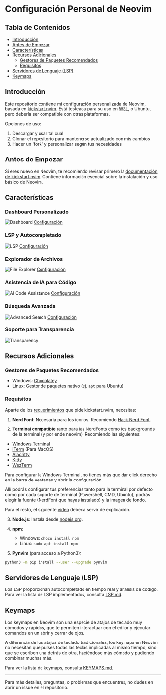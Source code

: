 # Configuración Personal de Neovim

## Tabla de Contenidos

- [Introducción](#introducción)
- [Antes de Empezar](#antes-de-empezar)
- [Características](#características)
- [Recursos Adicionales](#recursos-adicionales)
  - [Gestores de Paquetes Recomendados](#gestores-de-paquetes-recomendados)
  - [Requisitos](#requisitos)
- [Servidores de Lenguaje (LSP)](#servidores-de-lenguaje-lsp)
- [Keymaps](#keymaps)

## Introducción

Este repositorio contiene mi configuración personalizada de Neovim, basada en
[kickstart.nvim](https://github.com/nvim-lua/kickstart.nvim).
Está testeada para su uso en [WSL](https://www.arsys.es/blog/wsl-windows-subsystem-linux),
o Ubuntu, pero debería ser compatible con otras plataformas.

Opciones de uso:

1. Descargar y usar tal cual
2. Clonar el repositorio para mantenerse actualizado con mis cambios
3. Hacer un 'fork' y personalizar según tus necesidades

## Antes de Empezar

Si eres nuevo en Neovim, te recomiendo revisar primero la
[documentación de kickstart.nvim](https://github.com/nvim-lua/kickstart.nvim).
Contiene información esencial sobre la instalación y uso básico de Neovim.

## Características

### Dashboard Personalizado

![Dashboard](https://github.com/user-attachments/assets/63a8ca10-44f3-478d-b27b-f4e70ae95407)
[Configuración](https://github.com/krisMG21/config.nvim/blob/master/lua/plugins/dashboard.lua)

### LSP y Autocompletado

![LSP](https://github.com/user-attachments/assets/bfa1ada8-583f-40ce-86e5-971bc545d203)
[Configuración](https://github.com/krisMG21/config.nvim/blob/master/lua/plugins/lsp)

### Explorador de Archivos

![File Explorer](https://github.com/user-attachments/assets/f48f11c9-21b3-4b0a-a8a9-063776081712)
[Configuración](https://github.com/krisMG21/config.nvim/blob/master/lua/plugins/kickstart/neo-tree.lua)

### Asistencia de IA para Código

![AI Code Assistance](https://github.com/user-attachments/assets/7c481cae-4676-4174-9b60-7fbcac1f0c6f)
[Configuración](https://github.com/krisMG21/config.nvim/blob/master/lua/plugins/supermaven.lua)

### Búsqueda Avanzada

![Advanced Search](https://github.com/user-attachments/assets/62439dc3-9ef0-4817-921a-19377661d0db)
[Configuración](https://github.com/krisMG21/config.nvim/blob/master/lua/plugins/telescope.lua)

### Soporte para Transparencia

![Transparency](https://github.com/user-attachments/assets/1ebb4336-3292-4648-b4ff-4c69cb97cb79)

## Recursos Adicionales

### Gestores de Paquetes Recomendados

- Windows: [Chocolatey](https://chocolatey.org/install)
- Linux: Gestor de paquetes nativo (ej. `apt` para Ubuntu)

### Requisitos

Aparte de los [requerimientos](https://github.com/nvim-lua/kickstart.nvim?tab=readme-ov-file#install-external-dependencies)
que pide kickstart.nvim, necesitas:

1. **Nerd Font**: Necesaria para los iconos. Recomiendo [Hack Nerd Font](https://www.nerdfonts.com/).

2. **Terminal compatible** tanto para las NerdFonts como los backgrounds de la terminal
(y por ende neovim). Recomiendo las siguientes:

- [Windows Terminal](https://learn.microsoft.com/en-us/windows/terminal/install)
- [iTerm](https://iterm2.com/) (Para MacOS)
- [Alacritty](https://alacritty.org/)
- [Kitty](https://sw.kovidgoyal.net/kitty/)
- [WezTerm](https://wezfurlong.org/wezterm/index.html)

Para configurar la Windows Terminal, no tienes más que dar click derecho
en la barra de ventanas y abrir la configuración.

Allí podrás configurar tus preferencias tanto para la terminal por
defecto como por cada soporte de terminal (Powershell, CMD, Ubuntu),
podrás elegir la fuente (NerdFont que hayas instalado) y la imagen de
fondo.

Para el resto, el siguiente [video](https://www.youtube.com/watch?v=mQdB_kHyZn8)
debería servir de explicación.

3. **Node.js**: Instala desde [nodejs.org](https://nodejs.org/en/download/package-manager).

4. **npm**:

   - Windows: `choco install npm`
   - Linux: `sudo apt install npm`

5. **Pynvim** (para acceso a Python3):

```bash
python3 -m pip install --user --upgrade pynvim
```

## Servidores de Lenguaje (LSP)

Los LSP proporcionan autocompletado en tiempo real y análisis de código.
Para ver la lista de LSP implementados, consulta [LSP.md](https://github.com/krisMG21/config.nvim/blob/master/LSP.md).

## Keymaps

Los keymaps en Neovim son una especie de atajos de teclado muy cómodos y rápidos,
que te permiten interactuar con el editor y ejecutar comandos en un abrir y cerrar
de ojos.

A diferencia de los atajos de teclado tradicionales, los keymaps en Neovim no
necesitan que pulses todas las teclas implicadas al mismo tiempo, sino que se escriben
una detrás de otra, haciéndose más cómodo y pudiendo combinar muchas más.

Para ver la lista de keymaps, consulta [KEYMAPS.md](https://github.com/krisMG21/config.nvim/blob/master/KEYMAPS.md).

---

Para más detalles, preguntas, o problemas que encuentres, no dudes en abrir un
issue en el repositorio.
